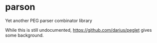parson
======

Yet another PEG parser combinator library

While this is still undocumented, https://github.com/darius/peglet
gives some background.
